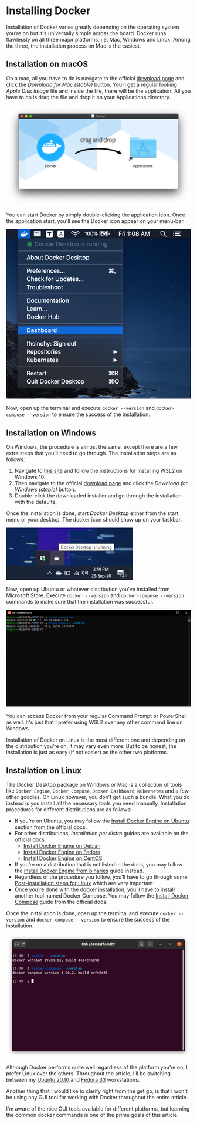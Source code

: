 # Installing Docker

Installation of Docker varies greatly depending on the operating system you’re on but it's universally simple across the board. Docker runs flawlessly on all three major platforms, i.e. Mac, Windows and Linux. Among the three, the installation process on Mac is the easiest.

## Installation on macOS

On a mac, all you have to do is navigate to the official [download page](https://www.docker.com/products/docker-desktop) and click the _Download for Mac \(stable\)_ button. You’ll get a regular looking _Apple Disk Image_ file and inside the file, there will be the application. All you have to do is drag the file and drop it on your Applications directory.

![](drag-docker-in-applications-directory.png)

You can start Docker by simply double-clicking the application icon. Once the application start, you'll see the Docker icon appear on your menu-bar.

![](docker-icon-in-menubar.png)

Now, open up the terminal and execute `docker --version` and `docker-compose --version` to ensure the success of the installation.

## Installation on Windows

On Windows, the procedure is almost the same, except there are a few extra steps that you’ll need to go through. The installation steps are as follows:

1. Navigate to [this site](https://docs.microsoft.com/en-us/windows/wsl/install-win10) and follow the instructions for installing WSL2 on Windows 10.
2. Then navigate to the official [download page](https://www.docker.com/products/docker-desktop) and click the _Download for Windows \(stable\)_ button.
3. Double-click the downloaded installer and go through the installation with the defaults.

Once the installation is done, start _Docker Desktop_ either from the start menu or your desktop. The docker icon should show up on your taskbar.

![](docker-icon-in-taskbar.png)

Now, open up Ubuntu or whatever distribution you've installed from Microsoft Store. Execute `docker --version` and `docker-compose --version` commands to make sure that the installation was successful.

![](docker-and-compose-version-on-windows.png)

You can access Docker from your regular Command Prompt or PowerShell as well. It's just that I prefer using WSL2 over any other command line on Windows.

Installation of Docker on Linux is the most different one and depending on the distribution you’re on, it may vary even more. But to be honest, the installation is just as easy \(if not easier\) as the other two platforms.

## Installation on Linux

The Docker Desktop package on Windows or Mac is a collection of tools like `Docker Engine`, `Docker Compose`, `Docker Dashboard`, `Kubernetes` and a few other goodies. On Linux however, you don’t get such a bundle. What you do instead is you install all the necessary tools you need manually. Installation procedures for different distributions are as follows:

* If you’re on Ubuntu, you may follow the [Install Docker Engine on Ubuntu](https://docs.docker.com/engine/install/ubuntu/) section from the official docs.
* For other distributions, _installation per distro_ guides are available on the official docs.
  * [Install Docker Engine on Debian](https://docs.docker.com/engine/install/debian/)
  * [Install Docker Engine on Fedora](https://docs.docker.com/engine/install/fedora/)
  * [Install Docker Engine on CentOS](https://docs.docker.com/engine/install/centos/)
* If you’re on a distribution that is not listed in the docs, you may follow the [Install Docker Engine from binaries](https://docs.docker.com/engine/install/binaries/) guide instead.
* Regardless of the procedure you follow, you’ll have to go through some [Post-installation steps for Linux](https://docs.docker.com/engine/install/linux-postinstall/) which are very important.
* Once you’re done with the docker installation, you’ll have to install another tool named Docker Compose. You may follow the [Install Docker Compose](https://docs.docker.com/compose/install/) guide from the official docs. 

Once the installation is done, open up the terminal and execute `docker --version` and `docker-compose --version` to ensure the success of the installation.

![](docker-and-compose-version-on-linux.png)

Although Docker performs quite well regardless of the platform you’re on, I prefer Linux over the others. Throughout the article, I’ll be switching between my [Ubuntu 20.10](https://releases.ubuntu.com/20.10/) and [Fedora 33](https://fedoramagazine.org/announcing-fedora-33/) workstations.

Another thing that I would like to clarify right from the get go, is that I won't be using any GUI tool for working with Docker throughout the entire article.

I'm aware of the nice GUI tools available for different platforms, but learning the common docker commands is one of the prime goals of this article.

